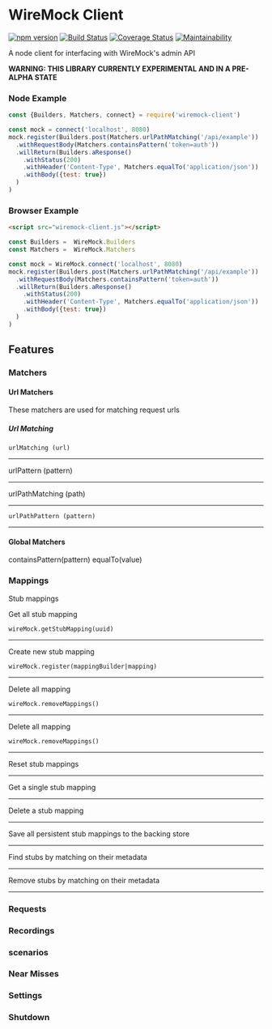 # WireMock Client

[![npm version](https://badge.fury.io/js/wiremock-client.svg)](https://badge.fury.io/js/wiremock-client)
[![Build Status](https://travis-ci.org/alexmbrown/wiremock-client.svg?branch=master)](https://travis-ci.org/alexmbrown/wiremock-client)
[![Coverage Status](https://coveralls.io/repos/github/alexmbrown/wiremock-client/badge.svg?branch=master)](https://coveralls.io/github/alexmbrown/wiremock-client?branch=master)
[![Maintainability](https://api.codeclimate.com/v1/badges/ed209ea9824605912120/maintainability)](https://codeclimate.com/github/alexmbrown/wiremock-client/maintainability)

A node client for interfacing with WireMock's admin API

**WARNING: THIS LIBRARY CURRENTLY EXPERIMENTAL AND IN A PRE-ALPHA STATE**

### Node Example
```javascript
const {Builders, Matchers, connect} = require('wiremock-client')

const mock = connect('localhost', 8080)
mock.register(Builders.post(Matchers.urlPathMatching('/api/example'))
  .withRequestBody(Matchers.containsPattern('token=auth'))
  .willReturn(Builders.aResponse()
    .withStatus(200)
    .withHeader('Content-Type', Matchers.equalTo('application/json'))
    .withBody({test: true})
  )
)
```

### Browser Example
```html
<script src="wiremock-client.js"></script>
```

```javascript
const Builders =  WireMock.Builders
const Matchers =  WireMock.Matchers

const mock = WireMock.connect('localhost', 8080)
mock.register(Builders.post(Matchers.urlPathMatching('/api/example'))
  .withRequestBody(Matchers.containsPattern('token=auth'))
  .willReturn(Builders.aResponse()
    .withStatus(200)
    .withHeader('Content-Type', Matchers.equalTo('application/json'))
    .withBody({test: true})
  )
)
```

## Features

### Matchers

#### Url Matchers

These matchers are used for matching request urls

##### Url Matching
```
urlMatching (url)
```
---

urlPattern (pattern)

---

urlPathMatching (path)

---
```
urlPathPattern (pattern)
```
---

#### Global Matchers

containsPattern(pattern)
equalTo(value)

### Mappings
Stub mappings


Get all stub mapping
 
```
wireMock.getStubMapping(uuid) 
```
---
Create new stub mapping
 
```
wireMock.register(mappingBuilder|mapping)
```
---
Delete all mapping
 
```
wireMock.removeMappings()
```
---
Delete all mapping
 
```
wireMock.removeMappings()
```
---
Reset stub mappings 

---
Get a single stub mapping

---
Delete a stub mapping

---
Save all persistent stub mappings to the backing store

---
Find stubs by matching on their metadata

---
Remove stubs by matching on their metadata

---


### Requests
### Recordings
### scenarios
### Near Misses
### Settings
### Shutdown


